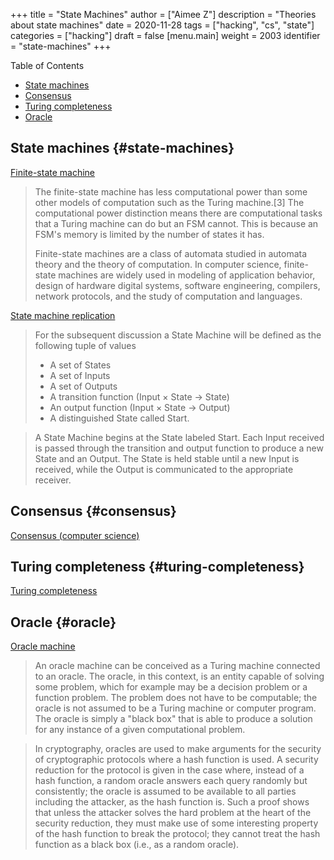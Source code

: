 +++
title = "State Machines"
author = ["Aimee Z"]
description = "Theories about state machines"
date = 2020-11-28
tags = ["hacking", "cs", "state"]
categories = ["hacking"]
draft = false
[menu.main]
  weight = 2003
  identifier = "state-machines"
+++

<div class="ox-hugo-toc toc">
<div></div>

<div class="heading">Table of Contents</div>

- [State machines](#state-machines)
- [Consensus](#consensus)
- [Turing completeness](#turing-completeness)
- [Oracle](#oracle)

</div>
<!--endtoc-->


## State machines {#state-machines}

[Finite-state machine](https://en.wikipedia.org/wiki/Finite-state%5Fmachine)
> The finite-state machine has less computational power
than some other models of computation such as the
Turing machine.[3] The computational power distinction
means there are computational tasks that a Turing machine
can do but an FSM cannot. This is because an FSM's
memory is limited by the number of states it has.
>
> Finite-state machines are a class of automata studied
in automata theory and the theory of computation.
In computer science, finite-state machines are widely used in
modeling of application behavior, design of
hardware digital systems, software engineering,
compilers, network protocols, and the study of computation and languages.

[State machine replication](https://en.wikipedia.org/wiki/State%5Fmachine%5Freplication)

> For the subsequent discussion a State Machine will be defined as the following tuple of values
> - A set of States
> - A set of Inputs
> - A set of Outputs
> - A transition function (Input × State → State)
> - An output function (Input × State → Output)
> - A distinguished State called Start.

> A State Machine begins at the State labeled Start.
Each Input received is passed through the transition
and output function to produce a new State and an Output.
The State is held stable until a new Input is received,
while the Output is communicated to the appropriate receiver.


## Consensus {#consensus}

[Consensus (computer science)](https://en.wikipedia.org/wiki/Consensus%5F(computer%5Fscience))


## Turing completeness {#turing-completeness}

[Turing completeness](https://en.wikipedia.org/wiki/Turing%5Fcompleteness)


## Oracle {#oracle}

[Oracle machine](https://en.wikipedia.org/wiki/Oracle%5Fmachine)
> An oracle machine can be conceived as a Turing machine
connected to an oracle. The oracle, in this context,
is an entity capable of solving some problem, which
for example may be a decision problem or a function problem.
The problem does not have to be computable; the oracle is not
assumed to be a Turing machine or computer program.
The oracle is simply a "black box" that is able to
produce a solution for any instance of a given computational problem.

> In cryptography, oracles are used to make arguments for
the security of cryptographic protocols where a hash function
is used. A security reduction for the protocol is
given in the case where, instead of a hash function,
a random oracle answers each query randomly but
consistently; the oracle is assumed to be available to
all parties including the attacker, as the hash function is.
Such a proof shows that unless the attacker solves
the hard problem at the heart of the security reduction,
they must make use of some interesting property of
the hash function to break the protocol; they cannot
treat the hash function as a black box (i.e., as a random oracle).
